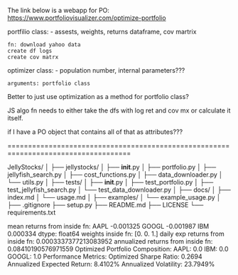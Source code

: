 The link below is a webapp for PO:
https://www.portfoliovisualizer.com/optimize-portfolio


portfilio class:
    - assests, weights, returns dataframe, cov martrix

    fn: download yahoo data
    create df logs
    create cov matrx


optimizer class:
    - population number, internal parameters???

    arguments: portfolio class


   Better to just use optimization as a method for portfolio class?



JS algo fn needs to either take the dfs with log ret and cov mx or calculate it itself.

if I have a PO object that contains all of that as attributes???

====================================================================================

JellyStocks/
│
├── jellystocks/
│   ├── __init__.py
│   ├── portfolio.py
│   ├── jellyfish_search.py
│   ├── cost_functions.py
│   ├── data_downloader.py
│   └── utils.py
│
├── tests/
│   ├── __init__.py
│   ├── test_portfolio.py
│   ├── test_jellyfish_search.py
│   └── test_data_downloader.py
│
├── docs/
│   ├── index.md
│   └── usage.md
│
├── examples/
│   └── example_usage.py
│
├── .gitignore
├── setup.py
├── README.md
├── LICENSE
└── requirements.txt



mean returns from inside fn: AAPL    -0.001325
GOOGL   -0.001987
IBM      0.000334
dtype: float64
weights inside fn: [0. 0. 1.]
daily exp returns from inside fn: 0.0003337377213083952
annualized returns from inside fn: 0.08410190576971559
Optimized Portfolio Composition:
AAPL: 0.0
IBM: 0.0
GOOGL: 1.0
Performance Metrics:
Optimized Sharpe Ratio: 0.2694
Annualized Expected Return: 8.4102%
Annualized Volatility: 23.7949%